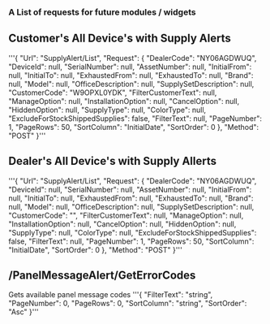 ### A List of requests for future modules / widgets
## Customer's All Device's with Supply Alerts
'''{
  "Url": "SupplyAlert/List",
  "Request": {
    "DealerCode": "NY06AGDWUQ",
    "DeviceId": null,
    "SerialNumber": null,
    "AssetNumber": null,
    "InitialFrom": null,
    "InitialTo": null,
    "ExhaustedFrom": null,
    "ExhaustedTo": null,
    "Brand": null,
    "Model": null,
    "OfficeDescription": null,
    "SupplySetDescription": null,
    "CustomerCode": "W9OPXL0YDK",
    "FilterCustomerText": null,
    "ManageOption": null,
    "InstallationOption": null,
    "CancelOption": null,
    "HiddenOption": null,
    "SupplyType": null,
    "ColorType": null,
    "ExcludeForStockShippedSupplies": false,
    "FilterText": null,
    "PageNumber": 1,
    "PageRows": 50,
    "SortColumn": "InitialDate",
    "SortOrder": 0
  },
  "Method": "POST"
}'''

## Dealer's All Device's with Supply Allerts
'''{
  "Url": "SupplyAlert/List",
  "Request": {
    "DealerCode": "NY06AGDWUQ",
    "DeviceId": null,
    "SerialNumber": null,
    "AssetNumber": null,
    "InitialFrom": null,
    "InitialTo": null,
    "ExhaustedFrom": null,
    "ExhaustedTo": null,
    "Brand": null,
    "Model": null,
    "OfficeDescription": null,
    "SupplySetDescription": null,
    "CustomerCode": "",
    "FilterCustomerText": null,
    "ManageOption": null,
    "InstallationOption": null,
    "CancelOption": null,
    "HiddenOption": null,
    "SupplyType": null,
    "ColorType": null,
    "ExcludeForStockShippedSupplies": false,
    "FilterText": null,
    "PageNumber": 1,
    "PageRows": 50,
    "SortColumn": "InitialDate",
    "SortOrder": 0
  },
  "Method": "POST"
}'''

## /PanelMessageAlert/GetErrorCodes
Gets available panel message codes
'''{
  "FilterText": "string",
  "PageNumber": 0,
  "PageRows": 0,
  "SortColumn": "string",
  "SortOrder": "Asc"
}'''
